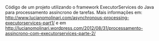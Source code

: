 Código de um projeto utilizando o framework ExecutorServices do Java para processamento assíncrono de tarefas. Mais informações em:
http://www.lucianomolinari.com/asynchronous-processing-executorservices-part1/ e em
http://lucianomolinari.wordpress.com/2012/08/31/processamento-assincrono-com-executorservices-parte-2/
